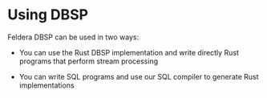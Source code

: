 # Using DBSP

Feldera DBSP can be used in two ways:

* You can use the Rust DBSP implementation and write directly Rust
  programs that perform stream processing

* You can write SQL programs and use our SQL compiler to generate
  Rust implementations

